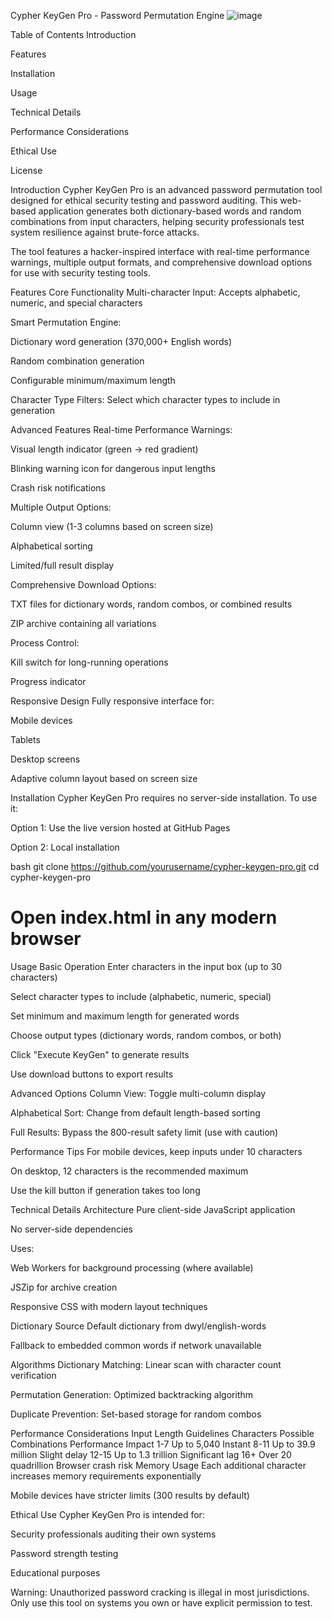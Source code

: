 Cypher KeyGen Pro - Password Permutation Engine
![image](https://github.com/user-attachments/assets/d213faf1-5986-4da2-b492-97db0b3a4cc5)

Table of Contents
Introduction

Features

Installation

Usage

Technical Details

Performance Considerations

Ethical Use

License

Introduction
Cypher KeyGen Pro is an advanced password permutation tool designed for ethical security testing and password auditing. This web-based application generates both dictionary-based words and random combinations from input characters, helping security professionals test system resilience against brute-force attacks.

The tool features a hacker-inspired interface with real-time performance warnings, multiple output formats, and comprehensive download options for use with security testing tools.

Features
Core Functionality
Multi-character Input: Accepts alphabetic, numeric, and special characters

Smart Permutation Engine:

Dictionary word generation (370,000+ English words)

Random combination generation

Configurable minimum/maximum length

Character Type Filters: Select which character types to include in generation

Advanced Features
Real-time Performance Warnings:

Visual length indicator (green → red gradient)

Blinking warning icon for dangerous input lengths

Crash risk notifications

Multiple Output Options:

Column view (1-3 columns based on screen size)

Alphabetical sorting

Limited/full result display

Comprehensive Download Options:

TXT files for dictionary words, random combos, or combined results

ZIP archive containing all variations

Process Control:

Kill switch for long-running operations

Progress indicator

Responsive Design
Fully responsive interface for:

Mobile devices

Tablets

Desktop screens

Adaptive column layout based on screen size

Installation
Cypher KeyGen Pro requires no server-side installation. To use it:

Option 1: Use the live version hosted at GitHub Pages

Option 2: Local installation

bash
git clone https://github.com/yourusername/cypher-keygen-pro.git
cd cypher-keygen-pro
# Open index.html in any modern browser
Usage
Basic Operation
Enter characters in the input box (up to 30 characters)

Select character types to include (alphabetic, numeric, special)

Set minimum and maximum length for generated words

Choose output types (dictionary words, random combos, or both)

Click "Execute KeyGen" to generate results

Use download buttons to export results

Advanced Options
Column View: Toggle multi-column display

Alphabetical Sort: Change from default length-based sorting

Full Results: Bypass the 800-result safety limit (use with caution)

Performance Tips
For mobile devices, keep inputs under 10 characters

On desktop, 12 characters is the recommended maximum

Use the kill button if generation takes too long

Technical Details
Architecture
Pure client-side JavaScript application

No server-side dependencies

Uses:

Web Workers for background processing (where available)

JSZip for archive creation

Responsive CSS with modern layout techniques

Dictionary Source
Default dictionary from dwyl/english-words

Fallback to embedded common words if network unavailable

Algorithms
Dictionary Matching: Linear scan with character count verification

Permutation Generation: Optimized backtracking algorithm

Duplicate Prevention: Set-based storage for random combos

Performance Considerations
Input Length Guidelines
Characters	Possible Combinations	Performance Impact
1-7	Up to 5,040	Instant
8-11	Up to 39.9 million	Slight delay
12-15	Up to 1.3 trillion	Significant lag
16+	Over 20 quadrillion	Browser crash risk
Memory Usage
Each additional character increases memory requirements exponentially

Mobile devices have stricter limits (300 results by default)

Ethical Use
Cypher KeyGen Pro is intended for:

Security professionals auditing their own systems

Password strength testing

Educational purposes

Warning: Unauthorized password cracking is illegal in most jurisdictions. Only use this tool on systems you own or have explicit permission to test.
